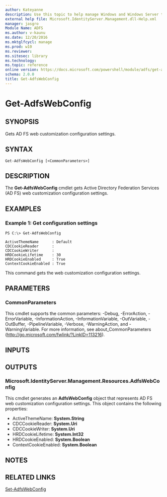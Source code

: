 ```yaml
---
author: Kateyanne
description: Use this topic to help manage Windows and Windows Server technologies with Windows PowerShell.
external help file: Microsoft.IdentityServer.Management.dll-Help.xml
manager: jasgro
Module Name: ADFS
ms.author: v-kaunu
ms.date: 12/20/2016
ms.mktglfcycl: manage
ms.prod: w10
ms.reviewer: 
ms.sitesec: library
ms.technology: 
ms.topic: reference
online version: https://docs.microsoft.com/powershell/module/adfs/get-adfswebconfig?view=windowsserver2019-ps&wt.mc_id=ps-gethelp
schema: 2.0.0
title: Get-AdfsWebConfig
---
```


# Get-AdfsWebConfig

## SYNOPSIS
Gets AD FS web customization configuration settings.

## SYNTAX

```
Get-AdfsWebConfig [<CommonParameters>]
```

## DESCRIPTION
The **Get-AdfsWebConfig** cmdlet gets Active Directory Federation Services (AD FS) web customization configuration settings.

## EXAMPLES

### Example 1: Get configuration settings
```
PS C:\> Get-AdfsWebConfig

ActiveThemeName      : Default
CDCCookieReader      :
CDCCookieWriter      :
HRDCookieLifetime    : 30
HRDCookieEnabled     : True
ContextCookieEnabled : True
```

This command gets the web customization configuration settings.

## PARAMETERS

### CommonParameters
This cmdlet supports the common parameters: -Debug, -ErrorAction, -ErrorVariable, -InformationAction, -InformationVariable, -OutVariable, -OutBuffer, -PipelineVariable, -Verbose, -WarningAction, and -WarningVariable. For more information, see about_CommonParameters (http://go.microsoft.com/fwlink/?LinkID=113216).

## INPUTS

## OUTPUTS

### Microsoft.IdentityServer.Management.Resources.AdfsWebConfig
This cmdlet generates an **AdfsWebConfig** object that represents AD FS web customization configuration settings.
This object contains the following properties: 

- ActiveThemeName: **System.String**
- CDCCookieReader: **System.Uri**
- CDCCookieWriter: **System.Uri**
- HRDCookieLifetime: **System.Int32**
- HRDCookieEnabled: **System.Boolean**
- ContextCookieEnabled: **System.Boolean**

## NOTES

## RELATED LINKS

[Set-AdfsWebConfig](./Set-AdfsWebConfig.md)

